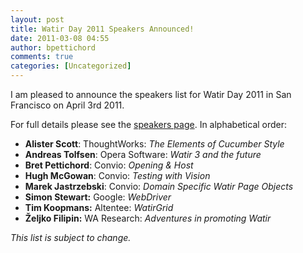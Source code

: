 ```yaml
---
layout: post
title: Watir Day 2011 Speakers Announced!
date: 2011-03-08 04:55
author: bpettichord
comments: true
categories: [Uncategorized]
---
```

I am pleased to announce the speakers list for Watir Day 2011 in San Francisco on April 3rd 2011.
<!--more-->

For full details please see the <a href="http://watir.com/watir-day/speakers/">speakers page</a>. In alphabetical order:
<ul>
	<li><strong>Alister Scott</strong>: ThoughtWorks: <em>The Elements of Cucumber Style</em></li>
	<li><strong>Andreas Tolfsen</strong>: Opera Software: <em>Watir 3 and the future</em></li>
	<li><strong>Bret Pettichord</strong>: Convio: <em>Opening &amp; Host</em></li>
	<li><strong>Hugh McGowan</strong>: Convio: <em>Testing with Vision</em></li>
	<li><strong>Marek Jastrzebski</strong>: Convio: <em>Domain Specific Watir Page Objects</em></li>
	<li><strong>Simon Stewart:</strong> Google: <em>WebDriver</em></li>
	<li><strong>Tim Koopmans:</strong> Altentee: <em>WatirGrid</em></li>
	<li><strong>Željko Filipin:</strong> WA Research: <em>Adventures in promoting Watir</em></li>
</ul>
<em>This list is subject to change.</em>

